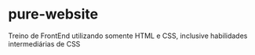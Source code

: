 # pure-website
Treino de FrontEnd utilizando somente HTML e CSS, inclusive habilidades intermediárias de CSS
